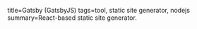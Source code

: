 title=Gatsby (GatsbyJS)
tags=tool, static site generator, nodejs
summary=React-based static site generator.
~~~~~~
